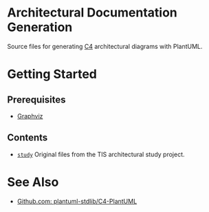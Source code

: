 # Architectural Documentation Generation

Source files for generating [C4](https://c4model.com) architectural diagrams with PlantUML.

# Getting Started

## Prerequisites

 - [Graphviz](https://graphviz.gitlab.io/download/)

## Contents

 - [`study`](./study) Original files from the TIS architectural study project.

# See Also

 - [Github.com: plantuml-stdlib/C4-PlantUML](https://github.com/plantuml-stdlib/C4-PlantUML)
